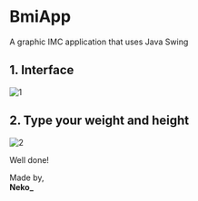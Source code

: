 # BmiApp
 A graphic IMC application that uses Java Swing

 ## 1. Interface
![1](https://github.com/monocat-neko/BmiApp/assets/129681589/ed5c2c1c-59b2-41ee-b40d-c73104201d92)

 ## 2. Type your weight and height
 
![2](https://github.com/monocat-neko/BmiApp/assets/129681589/11e2bd11-955e-43b0-a76c-92b47d9b2d51)

Well done!

Made by,<br>
**Neko_**
